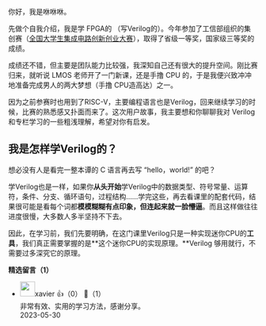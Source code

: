 你好，我是咻咻咻。

先做个自我介绍，我是学 FPGA的 （写Verilog的）。今年参加了工信部组织的集创赛（[全国大学生集成电路创新创业大赛](http://univ.ciciec.com)），取得了省级一等奖，国家级三等奖的成绩。

成绩还不错，但主要是团队能力比较强，我深知自己还有很大的提升空间。刚比赛归来，就听说 LMOS 老师开了一门新课，还是手撸 CPU 的，于是我便兴致冲冲地准备完成男人的两大梦想（手撸 CPU造高达）之一。

因为之前参赛时也用到了RISC-V，主要编程语言也是Verilog，回来继续学习的时候，比赛的熟悉感又扑面而来了。这次用户故事，我主要想和你聊聊我对 Verilog 和专栏学习的一些粗浅理解，希望对你有启发。

## 我是怎样学Verilog的？

想必没有人是看完一整本谭的 C 语言再去写 “hello，world!” 的吧？

学Verilog也是一样，如果你**从头开始**学Verilog中的数据类型、符号常量、运算符，条件、分支、循环语句，过程结构……学完这些，再去看课里的配套代码，结果很可能是看每个词都**模模糊糊有点印象，但连起来就一脸懵逼**。而且这样做往往进度很慢，大多数人多半坚持不下去。

因此，在学习前，我们先要明确，在这门课里Verilog只是一种实现迷你CPU的**工具**，我们真正需要掌握的是**这个迷你CPU的实现原理。**Verilog 够用就行，不需要过多深究它的原理。
<div><strong>精选留言（1）</strong></div><ul>
<li><img src="https://static001.geekbang.org/account/avatar/00/12/f7/f8/3c0a6854.jpg" width="30px"><span>xavier</span> 👍（0） 💬（1）<div>非常有效、实用的学习方法，感谢分享。</div>2023-05-30</li><br/>
</ul>